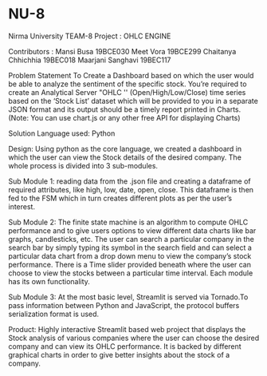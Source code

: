 # NU-8
Nirma University
TEAM-8
Project : OHLC ENGINE

Contributors : 
Mansi Busa	  19BCE030
Meet Vora    	  19BCE299
Chaitanya Chhichhia 	  19BEC018 
Maarjani Sanghavi     	  19BEC117
 

Problem Statement
To Create a Dashboard based on which the user would be able to analyze the sentiment of the specific stock. You’re required to create an Analytical Server "OHLC '' (Open/High/Low/Close) time series based on the ‘Stock List’ dataset which will be provided to you in a separate JSON format and its output should be a timely report printed in Charts. (Note: You can use chart.js or any other free API for displaying Charts)
 
Solution
Language used: 
Python 

Design:
Using python as the core language, we created a dashboard in which the user can view the Stock details of the desired company. The whole process is divided into 3 sub-modules.

Sub Module 1: 
reading data from the .json file and creating a dataframe of required attributes, like high, low, date, open, close. This dataframe is then fed to the FSM which in turn creates different plots as per the user’s interest.

Sub Module 2: 
The finite state machine is an algorithm to compute OHLC performance and to give users options to view different data charts like bar graphs, candlesticks, etc. 
The user can search a particular company in the search bar by simply typing its  symbol in the search field and can select a particular data chart from a drop down menu to view the company’s stock performance. 
There is a Time slider provided beneath where the user can choose to view the stocks between a particular time interval.
Each module has its own functionality.

Sub Module 3: 
At the most basic level, Streamlit is served via Tornado.To pass information between Python and JavaScript, the protocol buffers serialization format is used.
 
Product:
Highly interactive Streamlit based web project that displays the Stock analysis of various companies where the user can choose the desired company and can view its OHLC performance. It is backed by different graphical charts in order to give better insights about the stock of a company.
 
 
